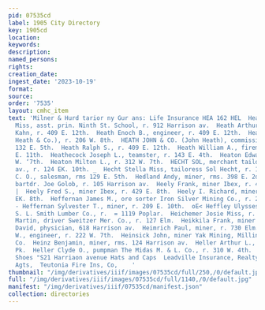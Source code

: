 ```yaml
---
pid: 07535cd
label: 1905 City Directory
key: 1905cd
location: 
keywords: 
description: 
named_persons: 
rights: 
creation_date: 
ingest_date: '2023-10-19'
format: 
source: 
order: '7535'
layout: cmhc_item
text: 'Milner & Hurd tarior ny Gur ans: Life Insurance HEA 162 HEL  Healy Nellie A.
  Miss, asst. prin. Ninth St. School, r. 912 Harrison av.  Heath Arthur C., clk. M.
  Kahn, r. 409 E. 12th.  Heath Enoch B., engineer, r. 409 E. 12th.  Heath John (John
  Heath & Co.), r. 206 W. 8th.  HEATH JOHN & CO. (John Heath), commission mer- chants,
  132 E. 5th.  Heath Ralph S., r. 409 E. 12th.  Heath William A., fireman, r. 104
  E. 11th.  Heathecock Joseph L., teamster, r. 143 E. 4th.  Heaton Edward F., r. 312
  W. ‘7th.  Heaton Milton L., r. 312 W. 7th.  HECHT SOL, merchant tailor, 612144 Harrison
  av., r. 124 EK. 10th. _  Hecht Stella Miss, tailoress Sol Hecht, r. 124 E. 10th.  Heckman
  C. O., salesman, rms 129 E. 5th.  Hedland Andy, miner, rms. 398 E. 2d.  Hedler John,
  bartdr. Joe Golob, r. 105 Harrison av.  Heely Frank, miner Ibex, r. 412 E. 6th.
  |  Heely Fred S., miner Ibex, r. 429 E. 8th.  Heely I. Richard, miner Ibex, r. 429
  EK. 8th.  Heffernan James M., ore sorter Iron Silver Mining Co., r. 209 E. 10th.  es
  - Heffernan Sylvester T., miner, r. 209 E. 10th.  oE< Heffley Ulysses A., teamster
  S. L. Smith Lumber Co., r.  = 1119 Poplar.  Heichemer Josie Miss, r. 127 Elm.  Heichemer
  Martin, driver Sweitzer Mer. Co., r. 127 Elm.  Heikkila Frank, miner Ibex.  Heimberger
  David, physician, 618 Harrison av.  Heimrich Paul, miner, r. 730 Elm.  Heins Robert
  W., engineer, r. 222 W. 7th.  Heinsick John, miner Yak Mining, Milling & Tunnel
  Co.  Heinz Benjamin, miner, rms. 124 Harrison av.  Heller Arthur L., miner, r. Graham
  Pk.  Heller Clyde O., pumpman The Midas M. & L. Co., r. 310 W. 4th. |  Boots and
  Shoes "S21 Harriaon avenue Hats and Caps  Leadville Insurance, Realty & Inv, Go,,
  Agts,  Teutonia Fire Ins, Co,    '
thumbnail: "/img/derivatives/iiif/images/07535cd/full/250,/0/default.jpg"
full: "/img/derivatives/iiif/images/07535cd/full/1140,/0/default.jpg"
manifest: "/img/derivatives/iiif/07535cd/manifest.json"
collection: directories
---
```

